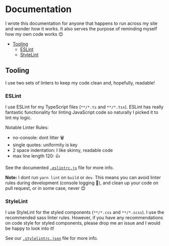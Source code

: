# Documentation

I wrote this documentation for anyone that happens to run across my site and wonder how
it works. It also serves the purpose of reminding myself how my own code works 😊

- [Tooling](#Tooling)
  - [ESLint](#ESLint)
  - [StyleLint](#StyleLint)

## Tooling

I use two sets of linters to keep my code clean and, hopefully, readable!

### ESLint

I use ESLint for my TypeScript files (`**/*.ts` and `**/*.tsx`). ESLint has really 
fantastic functionality for linting JavaScript code so naturally I picked it to lint my
logic.

Notable Linter Rules:
- no-console: dont litter 🗑
- single quotes: uniformity is key 
- 2 space indentation: I like skinny, readable code
- max line length 120: 👍

See the documented [`.eslintrc.js`](.eslintrc.js) file for more info.

**Note:** I dont run `yarn lint` on `build` or `dev`. This means you can avoid linter 
rules during development (console logging 👀), and clean up your code on pull request,
or in some case, never 😊

### StyleLint

I use StyleLint for the styled components (`**/*.css` and `**/*.scss`). I use the 
recommended sass linter rules. However, if you have any recommendations on code style for 
styled components, please drop me an issue and I would be happy to look into it!

See our [`.stylelintrc.json`](.stylelintrc.json) file for more info.